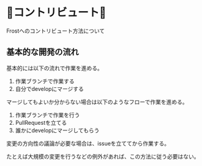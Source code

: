 # 🦊コントリビュート🐔
Frostへのコントリビュート方法について

## 基本的な開発の流れ
基本的には以下の流れで作業を進める。
1. 作業ブランチで作業する
2. 自分でdevelopにマージする

マージしてもよいか分からない場合は以下のようなフローで作業を進める。
1. 作業ブランチで作業を行う
2. PullRequestを立てる
3. 誰かにdevelopにマージしてもらう

変更の方向性の議論が必要な場合は、issueを立ててから作業する。

たとえば大規模の変更を行うなどの例外があれば、この方法に従う必要はない。
